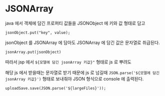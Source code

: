 # JSONArray

java 에서 객체에 담긴 프로퍼티 값들을 JSONObject 에 키와 값 형태로 담고 

`jsonObject.put("key", value);`

jsonObject 를 JSONArray 에 담아도 JSONArray 에 담긴 값은 문자열로 취급된다.

`jsonArray.put(jsonObject)`

따라서 jsp 에서 `${모델에 담긴 jsonArray 키값}"` 형태로 js 로 뿌려도 

해당 js 에서 받을때는 문자열로 받기 때문에 js 로 넘길때 `JSON.parse('${모델에 담긴 jsonArray 키값}')` 형태로 보내줘야 JSON 형식으로 console 에 출력된다.

```html
uploadSave.save(JSON.parse('${largeFiles}'));
```
